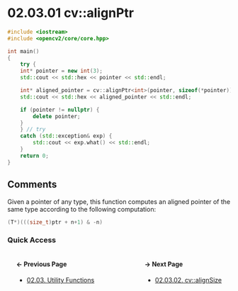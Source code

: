 # 02.03.01 cv::alignPtr

```cxx
#include <iostream>
#include <opencv2/core/core.hpp>

int main()
{
    try {
    int* pointer = new int(3);
    std::cout << std::hex << pointer << std::endl;

    int* aligned_pointer = cv::alignPtr<int>(pointer, sizeof(*pointer));
    std::cout << std::hex << aligned_pointer << std::endl;

    if (pointer != nullptr) {
        delete pointer;
    }
    } // try
    catch (std::exception& exp) {
        std::cout << exp.what() << std::endl;
    }
    return 0;
}

```

## <span title="References: Learning OpenCV 3 - page 61">Comments</span>

Given a pointer of any type, this function computes an aligned pointer of the same type according to the following computation:

```cxx
(T*)(((size_t)ptr + n+1) & -n)
```

### Quick Access

<div class="previous_page" style="float:left;margin-left:20px;margin-right:20px">

#### &#8592; Previous Page

* [02.03. Utility Functions](./../../02.data_types/03.utility_functions/00.README.md)

</div>
<div class="next_page" style="float:right;margin-left:20px;margin-right:20px">

#### &#8594; Next Page

* [02.03.02. cv::alignSize](./../../02.data_types/03.utility_functions/02.alignsize.md)

</div>
